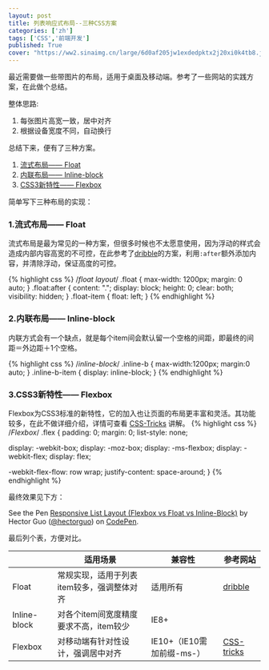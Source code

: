 ```yaml
---
layout: post
title: 列表响应式布局--三种CSS方案
categories: ['zh']
tags: ['CSS','前端开发']
published: True
cover: "https://ww2.sinaimg.cn/large/6d0af205jw1exdedpktx2j20xi0k4tb8.jpg"
---
```


最近需要做一些带图片的布局，适用于桌面及移动端。参考了一些网站的实践方案，在此做个总结。

整体思路: 
1. 每张图片高宽一致，居中对齐
2. 根据设备宽度不同，自动换行

总结下来，便有了三种方案。
1. [流式布局—— Float](#float)
2. [内联布局—— Inline-block](#inline-block)
3. [CSS3新特性—— Flexbox](#css3-flexbox)

简单写下三种布局的实现：

### 1.流式布局—— Float

流式布局是最为常见的一种方案，但很多时候也不太愿意使用，因为浮动的样式会造成内部内容高宽的不可控，在此参考了[dribble](dribbble.com)的方案，利用`:after`额外添加内容，并清除浮动，保证高度的可控。

{% highlight css %}
/*float layout*/
.float {
  max-width: 1200px;
  margin: 0 auto;
}
.float:after {
  content: ".";
  display: block;
  height: 0;
  clear: both;
  visibility: hidden;
}
.float-item {
  float: left;
}
{% endhighlight %}

### 2.内联布局—— Inline-block

内联方式会有一个缺点，就是每个item间会默认留一个空格的间距，即最终的间距＝外边距＋1个空格。

{% highlight css %}
/*inline-block*/
.inline-b {
  max-width:1200px;
  margin:0 auto;
}
.inline-b-item {
  display: inline-block;
}
{% endhighlight %}

### 3.CSS3新特性—— Flexbox

Flexbox为CSS3标准的新特性，它的加入也让页面的布局更丰富和灵活。其功能较多，在此不做详细介绍，详情可查看 [CSS-Tricks](https://css-tricks.com/snippets/css/a-guide-to-flexbox/) 讲解。
{% highlight css %}
/*Flexbox*/
.flex {
  padding: 0;
  margin: 0;
  list-style: none;
  
  display: -webkit-box;
  display: -moz-box;
  display: -ms-flexbox;
  display: -webkit-flex;
  display: flex;
  
  -webkit-flex-flow: row wrap;
  justify-content: space-around;
}
{% endhighlight %}

最终效果见下方：

<p data-height="653" data-theme-id="20354" data-slug-hash="BoZEyW" data-default-tab="result" data-user="hectorguo" class='codepen'>See the Pen <a href='http://codepen.io/hectorguo/pen/BoZEyW/'>Responsive List Layout (Flexbox vs Float vs Inline-Block)</a> by Hector Guo (<a href='http://codepen.io/hectorguo'>@hectorguo</a>) on <a href='http://codepen.io'>CodePen</a>.</p>
<script async src="//assets.codepen.io/assets/embed/ei.js"></script>


最后列个表，方便对比。

|  | 适用场景 | 兼容性 | 参考网站 |
| ------------- | ------------- | ------------- | ------------- |
| Float | 常规实现，适用于列表item较多，强调整体对齐 | 适用所有 | [dribble](dribbble.com) |
| Inline-block | 对各个item间宽度精度要求不高，item较少 | IE8+ |  |
| Flexbox | 对移动端有针对性设计，强调居中对齐 | IE10+（IE10需加前缀-ms-）| [CSS-tricks](https://css-tricks.com/snippets/css/a-guide-to-flexbox/) |

